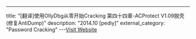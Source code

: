 ---
title: "[翻译]使用OllyDbg从零开始Cracking 第四十四章-ACProtect V1.09脱壳(修复AntiDump)"
description: "2014.10 [pediy]"
external_category: "Password Cracking"
---[Visit Website](https://bbs.pediy.com/thread-193537.htm)

